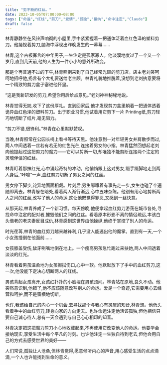 ```yaml
---
title: "剪不断的红丝。"
date: 2023-10-05T07:00:00+08:00
tags: ["命运","红线","剪刀","爱情","孤独","接纳","命中注定","Claude"]
draft: false
--- 
```


林青静静坐在风铃声响彻的小屋里,手中紧紧握着一把通体泛着血红色泽的塑料剪刀。他凝视着剪刀,脑海中浮现出昨晚发生的一幕幕......

林青,这个古板寡言的中年男子,一生注定是孤家寡人。他淡漠地度过了一个又一个岁月,直到几天前,他的人生为一件小小的意外所改变。 

那是个再普通不过的下午,林青照例来到了自己经常光顾的剪刀店。店主老刘笑呵呵地招呼他,扬言有个大礼要送给老主顾。林青礼貌地推脱着,没想到老刘执意要将一个精致的剪刀盒子塞进他怀里。

“这是我新研发的剪刀,希望你用后给点意见。”老刘神神秘秘地说。

林青觉得无妨,收下了这份厚礼。直到回家后,他才发现剪刀盒里躺着一把通体透着诡异血红色泽的塑料剪刀。出于职业习惯,他试着用它剪下一片 Printing纸,剪刀轻巧地切断了纸片,毫无阻力。

“剪刀不错,很锋利。”林青在心里默默赞叹。

当晚,林青照常在公园长椅上看书等待天黑。他注意到一对年轻男女并肩散步而过,两人中间透着一丝若有若无的红色光芒,连接着男女的小指。林青猛然回想起老刘向他提起过这把剪刀的魔力——它可以剪断一切,却唯独不能剪断连接两个注定的灵魂伴侣的红丝。

林青盯着那抹红光,心中涌起奇特的冲动。他悄悄跟上这对男女,蹑手蹑脚地走到两人身后,“咔嚓”一声,血红剪刀切断了男女之间的红丝。

男女停下脚步,诧异地面面相觑。片刻后,男生嘟囔着有事先走一步,女生也碰了个遍随即离去。林青躲在暗处,看着两人渐行渐远,心中五味杂陈。他别有用心地剪断两人之间的红丝,改写了他人的命运,这让他既觉得罪恶,又感到一丝快意。

从那天起,林青养成了一个新习惯。每天傍晚,他便拿起血红剪刀游荡在城市各处,寻找命中注定的配对者,摧毁他们之间的红丝。看着原本形影不离的情侣疏远,本该白头偕老的老夫妻反目成仇,林青感到这世界由他操纵,他终于掌控了别人的命运。

时光荏苒,林青的血红剪刀越来越锋利,几乎没人能逃出他的魔掌。直到有一天,一个小女孩撞倒在他面前......

女孩膝盖受伤,龇牙咧嘴地倒在地上。一个瘦高男孩急忙跑过来扶她,两人中间透着淡淡的红光。

林青看着男孩温柔地为女孩擦拭伤口,心中一软。他默默放下了手中的血红剪刀,这一次,他没能下定决心切断两人的红线。

男孩背起女孩离开,女孩红扑扑的小脸埋在男孩颈间。林青站在原地,良久不动。他突然意识到,他错了,他不应该随意改写别人的命运。爱是一个奇迹,它需要用心去经营和呵护,而不是蛮横地切断。

也许,我该给自己的内心一个机会,去寻找那个与我心有灵犀的知音,林青想。他低头看着手中的血红剪刀,转身向家的方向走去。也许命运注定他活该孤独,但他相信只要自己诚心待人,总有一天会遇到与自己心心相印的知音。

林青决定把这把魔力剪刀小心地收藏起来,不再使用它改变他人的命运。他要学会接纳现实,享受生活中每个平凡的时刻。也许他注定一生独自待到老去,但他会用自己的方式去感受世界的美好——

人们常说,孤独让人沧桑,但林青觉得,愿意倾听内心的声音,用心感受生活的点点滴滴,一个人也许能找到生命的意义。